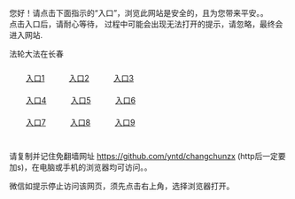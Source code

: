 您好！请点击下面指示的“入口”，浏览此网站是安全的，且为您带来平安。。 <br/>
点击入口后，请耐心等待， 过程中可能会出现无法打开的提示，请忽略，最终会进入网站. </br>

法轮大法在长春<br/>
<div style="padding:10px"><a style="margin:20px" target="_blank" href="https://dmmlft9h3dnkp.cloudfront.net/2Qpsp?orvla" id="ccLink1" rel="nofollow">入口1</a> <a target="_blank" style="margin:20px" href="https://dg5yv9d2vuwea.cloudfront.net/2Qpsp?gfvgacva" id="ccLink2" rel="nofollow">入口2</a> <a style="margin:20px" target="_blank" href="https://d3puatttfnb9x0.cloudfront.net/2Qpsp?yacsfdk" id="ccLink3" rel="nofollow">入口3</a></div>

<div style="padding:10px" ><a style="margin:20px" target="_blank" href="https://dmmlft9h3dnkp.cloudfront.net/2Qpsp?orvla" id="ccLink4" rel="nofollow">入口4</a> <a style="margin:20px" href="https://dg5yv9d2vuwea.cloudfront.net/2Qpsp?gfvgacva" target="_blank" id="ccLink5" rel="nofollow">入口5</a> <a style="margin:20px" href="https://d3puatttfnb9x0.cloudfront.net/2Qpsp?yacsfdk" target="_blank" id="ccLink6" rel="nofollow">入口6</a></div>

<div style="padding:10px"><a style="margin:20px" target="_blank" href="https://dmmlft9h3dnkp.cloudfront.net/2Qpsp?orvla" id="ccLink7" rel="nofollow">入口7</a> <a style="margin:20px" href="https://dg5yv9d2vuwea.cloudfront.net/2Qpsp?gfvgacva" target="_blank" id="ccLink8" rel="nofollow">入口8</a> <a style="margin:20px" target="_blank" href="https://d3puatttfnb9x0.cloudfront.net/2Qpsp?yacsfdk" id="ccLink9" rel="nofollow">入口9</a></div>

<br/>



请复制并记住免翻墙网址 https://github.com/yntd/changchunzx (http后一定要加s)，在电脑或手机的浏览器均可访问。。<br/>

微信如提示停止访问该网页，须先点击右上角，选择浏览器打开。
